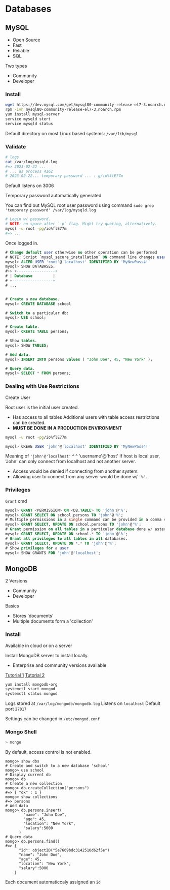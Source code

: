 # Databases

## MySQL

- Open Source
- Fast
- Reliable
- SQL

Two types
- Community
- Developer

### Install

```sh
wget https://dev.mysql.com/get/mysql80-community-release-el7-3.noarch.rpm
rpm -ivh mysql80-community-release-el7-3.noarch.rpm
yum install mysql-server
service mysqld stert
service mysqld status
```

Default directory on most Linux based systems: `/var/lib/mysql`

### Validate

```sh
# logs
cat /var/log/mysqld.log
#=> 2023-02-22 ...
# ... as process 4162
# 2023-02-22... temporary password ... : g/io%flE77m
```

Default listens on 3006

Temporary password automatically generated

You can find out MySQL root user password using command `sudo grep 'temporary password' /var/log/mysqld.log`

```sh
# Login w/ password.
# NOTE: no space after `-p` flag. Might try quoting, alternatively.
mysql -u root -pg/io%flE77m
#=> ...
```

Once logged in.
```sql
# Change default user otherwise no other operation can be performed
# NOTE: Script `mysql_secure_installation` ON command line changes user automatically.
mysql> ALTER USER 'root'@'localhost' IDENTIFIED BY 'MyNewPass4!'
mysql> SHOW DATABASES;
#+> +-----------------+
# | Database         |
# +------------------+
# ...


# Create a new database.
mysql> CREATE DATABASE school

# Switch to a particular db:
mysql> USE school;

# Create table.
mysql> CREATE TABLE persons;

# Show tables.
mysql> SHOW TABLES;

# Add data.
mysql> INSERT INTO persons values ( "John Doe", 45, "New York" );

# Query data.
mysql> SELECT * FROM persons;
```

### Dealing with Use Restrictions

Create User

Root user is the initial user created.
- Has access to all tables
Additional users with table access restrictions can be created.
- __MUST BE DONE IN A PRODUCTION ENVIRONMENT__

```sh
mysql -u root -pg/io%flE77m
```

```SQL
mysql> CREAE USER 'john'@'localhost' IDENTIFIED BY 'MyNewPass4!'
```

Meaning of `'john'@'localhost'`
              ^         ^
           'username'@'host'
If host is local user, 'John' can only connect from localhost and not another server.
- Access would be denied if connecting from another system.
- Allowing user to connect from any server would be done w/ `'%'`.

### Privileges

`Grant` cmd

```sql
mysql> GRANT <PERMISSION> ON <DB.TABLE> TO 'john'@'%';
mysql> GRANT SELECT ON school.persons TO 'john'@'%';
# Multiple permissions in a single command can be provided in a comma separated list.
mysql> GRANT SELECT, UPDATE ON school.persons TO 'john'@'%';
# Grant permission on all tables in a particular database done w/ asterisk
mysql> GRANT SELECT, UPDATE ON school.* TO 'john'@'%';
# Grant all privileges to all tables in all databases.
mysql> GRANT SELECT, UPDATE ON *.* TO 'john'@'%';
# Show privileges for a user
mysql> SHOW GRANTS FOR 'john'@'localhost';
```

## MongoDB

2 Versions
- Community
- Developer

Basics
- Stores 'documents'
- Multiple documents form a 'collection'

### Install

Available in cloud or on a server

Install MongoDB server to install locally.
- Enterprise and community versions available

[Tutorial 1](https://www.digitalocean.com/community/tutorials/how-to-install-mongodb-on-centos-7 'Digital Ocean Tutorial')
[Tutorial 2](https://linuxize.com/post/how-to-install-mongodb-on-centos-7/ 'Linuxize Tutorial')

```sh
yum install mongodb-org
systemctl start mongod
systemctl status mongod
```

Logs stored at `/var/log/mongodb/mongodb.log`
Listens on `localhost`
Default port `27017`

Settings can be changed in `/etc/mongod.conf`

### Mongo Shell

```sh
> mongo
```

By default, access control is not enabled.
```mongo
mongo> show dbs
# Create and switch to a new database 'school'
mongo> use school
# Display current db
mongo> db
# Create a new collection
mongo> db.createCollection("persons")
#=> { "ok" : 1 }
mongo> show collections
#=> persons
# Add data
mongo> db.persons.insert(
        "name": "John Doe",
        "age": 45,
        "location": "New York",
        "salary":5000
      )
# Query data
mongo> db.persons.find()
#=> {
      "id": objectID("5e7669bdc3142510d62f5e")
      "name": "John Doe",
      "age": 45,
      "location": "New York",
      "salary":5000
    }
```

Each document automaticcaly assigned an `id`
